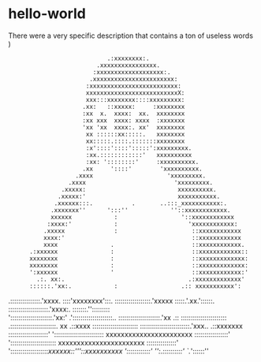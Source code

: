 # hello-world
There were a very specific description that contains a ton of useless words )


                                .:xxxxxxxx:. 
                             .xxxxxxxxxxxxxxxx. 
                            :xxxxxxxxxxxxxxxxxxx:. 
                           .xxxxxxxxxxxxxxxxxxxxxxx: 
                          :xxxxxxxxxxxxxxxxxxxxxxxxx: 
                          xxxxxxxxxxxxxxxxxxxxxxxxxxX: 
                          xxx:::xxxxxxxx::::xxxxxxxxx: 
                         .xx:   ::xxxxx:     :xxxxxxxx 
                         :xx  x.  xxxx:  xx.  xxxxxxxx 
                         :xx xxx  xxxx: xxxx  :xxxxxxx 
                         'xx 'xx  xxxx:. xx'  xxxxxxxx 
                          xx ::::::xx:::::.   xxxxxxxx 
                          xx:::::.::::.:::::::xxxxxxxx 
                          :x'::::'::::':::::':xxxxxxxxx. 
                          :xx.::::::::::::'   xxxxxxxxxx 
                          :xx: '::::::::'     :xxxxxxxxxx. 
                         .xx     '::::'        'xxxxxxxxxx. 
                       .xxxx                     'xxxxxxxxx. 
                     .xxxx                         'xxxxxxxxx. 
                   .xxxxx:                          xxxxxxxxxx. 
                  .xxxxx:'                          xxxxxxxxxxx. 
                 .xxxxxx:::.           .       ..:::_xxxxxxxxxxx:. 
                .xxxxxxx''      ':::''            ''::xxxxxxxxxxxx. 
                xxxxxx            :                  '::xxxxxxxxxxxx 
               :xxxx:'            :                    'xxxxxxxxxxxx: 
              .xxxxx              :                     ::xxxxxxxxxxxx 
              xxxx:'                                    ::xxxxxxxxxxxx 
              xxxx               .                      ::xxxxxxxxxxxx. 
          .:xxxxxx               :                      ::xxxxxxxxxxxx:: 
          xxxxxxxx               :                      ::xxxxxxxxxxxxx: 
          xxxxxxxx               :                      ::xxxxxxxxxxxxx: 
          ':xxxxxx               '                      ::xxxxxxxxxxxx:' 
            .:. xx:.                                   .:xxxxxxxxxxxxx' 
          ::::::.'xx:.            :                  .:: xxxxxxxxxxx': 
  .:::::::::::::::.'xxxx.                            ::::'xxxxxxxx':::. 
  ::::::::::::::::::.'xxxxx                          :::::.'.xx.'::::::. 
  ::::::::::::::::::::.'xxxx:.                       :::::::.'':::::::::   
  ':::::::::::::::::::::.'xx:'                     .'::::::::::::::::::::.. 
    :::::::::::::::::::::.'xx                    .:: ::::::::::::::::::::::: 
  .:::::::::::::::::::::::. xx               .::xxxx ::::::::::::::::::::::: 
  :::::::::::::::::::::::::.'xxx..        .::xxxxxxx ::::::::::::::::::::' 
  '::::::::::::::::::::::::: xxxxxxxxxxxxxxxxxxxxxxx :::::::::::::::::' 
    '::::::::::::::::::::::: xxxxxxxxxxxxxxxxxxxxxxx :::::::::::::::' 
        ':::::::::::::::::::_xxxxxx::'''::xxxxxxxxxx '::::::::::::' 
             '':.::::::::::'                        `._'::::::'' 

